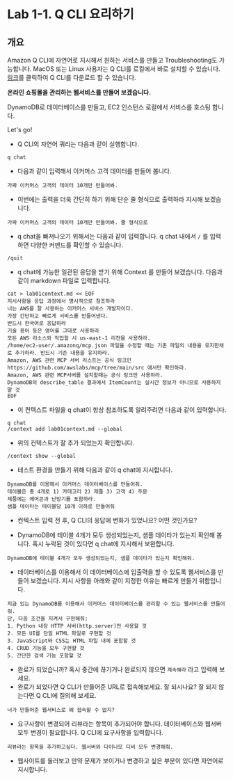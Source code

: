 # Lab 1-1. Q CLI 요리하기
## 개요 
Amazon Q CLI에 자연어로 지시해서 원하는 서비스를 만들고 Troubleshooting도 가능합니다. 
MacOS 또는 Linux 사용자는 Q CLI를 로컬에서 바로 설치할 수 있습니다. 
[링크](https://docs.aws.amazon.com/amazonq/latest/qdeveloper-ug/command-line-installing.html)를 클릭하여 Q CLI를 다운로드 할 수 있습니다. 

**온라인 쇼핑몰을 관리하는 웹서비스를 만들어 보겠습니다.**

DynamoDB로 데이터베이스를 만들고, EC2 인스턴스 로컬에서 서비스를 호스팅 합니다.

Let's go!

* Q CLI의 자연어 쿼리는 다음과 같이 실행합니다.
```
q chat
```

* 다음과 같이 입력해서 이커머스 고객 데이터를 만들어 봅니다.
```
가짜 이커머스 고객의 데이터 10개만 만들어봐. 
```

* 이번에는 출력을 더욱 간단히 하기 위해 단순 줄 형식으로 출력하라 지시해 보겠습니다.
```
가짜 이커머스 고객의 데이터 10개만 만들어봐. 줄 형식으로
```

* q chat을 빠져나오기 위해서는 다음과 같이 입력합니다.  q chat 내에서 `/` 를 입력하면 다양한 커맨드를 확인할 수 있습니다.
```
/quit
```

* q chat에 가능한 일관된 응답을 받기 위해 Context 를 만들어 보겠습니다. 
다음과 같이 markdown 파일로 입력합니다.
```
cat > lab01context.md << EOF
지시사항을 응답 과정에서 명시적으로 참조하라
너는 AWS를 잘 사용하는 이커머스 서비스 개발자이다.
가장 간단하고 빠르게 서비스를 만들어낸다.
반드시 한국어로 응답하라
기술 용어 등은 영어를 그대로 사용하라 
모든 AWS 리소스와 작업할 시 us-east-1 리전을 사용하라.
/home/ec2-user/.amazonq/mcp.json 파일을 수정할 때는 기존 파일의 내용을 유지한채로 추가하라. 반드시 기존 내용을 유지하라.
Amazon, AWS 관련 MCP 서버 리스트는 공식 링크인 https://github.com/awslabs/mcp/tree/main/src 에서만 확인하라.
Amazon, AWS 관련 MCP서버를 설치할때는 공식 링크만 사용하라.  
DynamoDB의 describe_table 결과에서 ItemCount는 실시간 정보가 아니므로 사용하지 말 것
EOF
```

* 이 컨텍스트 파일을 q chat이 항상 참조하도록 알려주려면 다음과 같이 입력합니다.
```
q chat
/context add lab01context.md --global
```

* 위의 컨텍스트가 잘 추가 되었는지 확인합니다.
```
/context show --global
```

* 테스트 환경을 만들기 위해 다음과 같이 q chat에 지시합니다.
```
DynamoDB를 이용해서 이커머스 데이터베이스를 만들어줘. 
테이블은 총 4개로 1) 카테고리 2) 제품 3) 고객 4) 주문
제품에는 에어콘과 난방기를 포함하라.
샘플 데이타는 테이블당 10개 이하로 만들어줘
```
* 컨텍스트 입력 전 후, Q CLI의 응답에 변화가 있었나요? 어떤 것인가요?

* DynamoDB에 테이블 4개가 모두 생성되었는지, 샘플 데이타가 있는지 확인해 봅니다. 혹시 누락된 것이 있다면 q chat에 지시해서 보완합니다.
```
DynamoDB에 테이블 4개가 모두 생성되었는지, 샘플 데이타가 있는지 확인해줘. 
```

* 데이터베이스를 이용해서 이 데이터베이스에 입출력을 할 수 있도록 웹서비스를 만들어 보겠습니다. 지시 사항을 아래와 같이 지정한 이유는 빠르게 만들기 위함입니다.
```
지금 있는 DynamoDB를 이용해서 이커머스 데이터베이스를 관리할 수 있는 웹서비스를 만들어줘.
단, 다음 조건을 지켜서 구현해줘:
1. Python 내장 HTTP 서버(http.server)만 사용할 것
2. 모든 UI를 단일 HTML 파일로 구현할 것
3. JavaScript와 CSS는 HTML 파일 내에 포함할 것
4. CRUD 기능을 모두 구현할 것
5. 간단한 검색 기능 포함할 것
```

* 완료가 되었습니까? 혹시 중간에 끊기거나 완료되지 않으면 `계속해라` 라고 입력해 보세요.
* 완료가 되었다면 Q CLI가 만들어준 URL로 접속해보세요. 잘 되시나요? 잘 되지 않는다면 Q CLI에 질의해 보세요.
```
너가 만들어준 웹서비스로 왜 접속할 수 없지? 
```

* 요구사항이 변경되어 리뷰라는 항목이 추가되어야 합니다. 데이터베이스와 웹서버 모두 변경이 필요합니다. Q CLI에 요구사항을 입력합니다.
```
리뷰라는 항목을 추가하고싶다. 웹서버와 다이나모 디비 모두 변경해줘.
```
* 웹사이트를 둘러보고 만약 문제가 보이거나 변경하고 싶은 부분이 있다면 자연어로 지시합니다.